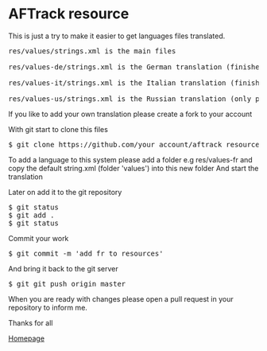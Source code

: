# AFTrack resource

This is just a try to make it easier to get languages files translated.

<pre>
res/values/strings.xml is the main files

res/values-de/strings.xml is the German translation (finished)

res/values-it/strings.xml is the Italian translation (finished)

res/values-us/strings.xml is the Russian translation (only partly, not part of AFTrack at the moment)
</pre>

If you like to add your own translation please
create a fork to your account

With git start to clone this files

<pre>
$ git clone https://github.com/your_account/aftrack_resource.git 
</pre>

To add a language to this system please add a folder
e.g res/values-fr and copy the default string.xml (folder 'values') into this new folder
And start the translation

Later on add it to the git repository

<pre>
$ git status
$ git add .
$ git status
</pre>

Commit your work

<pre>
$ git commit -m 'add fr to resources'
</pre>

And bring it back to the git server

<pre>
$ git git push origin master
</pre>

When you are ready with changes please open a pull request in your repository to inform me.

Thanks for all

[Homepage](https://afischer-online.de/and/aftrack)
